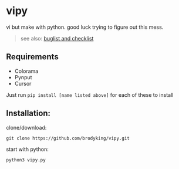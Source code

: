 # vipy
vi but make with python. good luck trying to figure out this mess.

> see also: [buglist and checklist](DEV.md)
## Requirements
-  Colorama
-  Pynput
-  Cursor
  
Just run ``pip install [name listed above]`` for each of these to install


## Installation:
clone/download:
```
git clone https://github.com/brodyking/vipy.git
```
start with python:
```
python3 vipy.py
```
